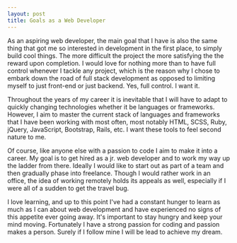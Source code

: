 ```yaml
---
layout: post
title: Goals as a Web Developer
---
```


As an aspiring web developer, the main goal that I have is also the same thing that got me so interested in development in the first place, to simply build cool things.  The more difficult the project the more satisfying the the reward upon completion.  I would love for nothing more than to have full control whenever I tackle any project, which is the reason why I chose to embark down the road of full stack development as opposed to limiting myself to just front-end or just backend.  Yes, full control.  I want it.

Throughout the years of my career it is inevitable that I will have to adapt to quickly changing technologies whether it be languages or frameworks.  However, I aim to master the current stack of languages and frameworks that I have been working with most often, most notably HTML, SCSS, Ruby, jQuery, JavaScript, Bootstrap, Rails, etc.  I want these tools to feel second nature to me.

Of course, like anyone else with a passion to code I aim to make it into a career.  My goal is to get hired as a jr. web developer and to work my way up the ladder from there.  Ideally I would like to start out as part of a team and then gradually phase into freelance.  Though I would rather work in an office, the idea of working remotely holds its appeals as well, especially if I were all of a sudden to get the travel bug.

I love learning, and up to this point I've had a constant hunger to learn as much as I can about web development and have experienced no signs of this appetite ever going away.  It's important to stay hungry and keep your mind moving.  Fortunately I have a strong passion for coding and passion makes a person.  Surely if I follow mine I will be lead to achieve my dream.